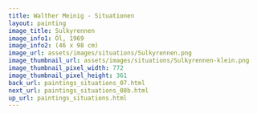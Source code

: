 ```yaml
---
title: Walther Meinig - Situationen
layout: painting
image_title: Sulkyrennen
image_info1: Öl, 1969
image_info2: (46 x 98 cm)
image_url: assets/images/situations/Sulkyrennen.png
image_thumbnail_url: assets/images/situations/Sulkyrennen-klein.png
image_thumbnail_pixel_width: 772
image_thumbnail_pixel_height: 361
back_url: paintings_situations_07.html
next_url: paintings_situations_08b.html
up_url: paintings_situations.html
---
```


